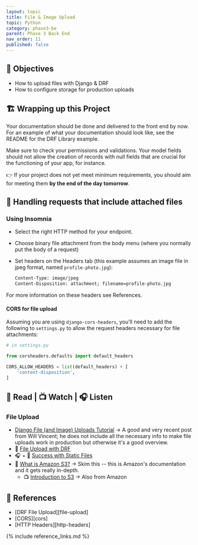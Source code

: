 ```yaml
---
layout: topic
title: File & Image Upload
topic: Python
category: phase3-be
parent: Phase 3 Back End
nav_order: 11
published: false
---
```


## 🎯 Objectives

- How to upload files with Django & DRF
- How to configure storage for production uploads

## 🏗️ Wrapping up this Project

Your documentation should be done and delivered to the front end by now. For an example of what your documentation should look like, see the README for the DRF Library example.

Make sure to check your permissions and validations. Your model fields should not allow the creation of records with null fields that are crucial for the functioning of your app, for instance.

👉 If your project does not yet meet minimum requirements, you should aim for meeting them **by the end of the day tomorrow**.

## 📎 Handling requests that include attached files

### Using Insomnia

- Select the right HTTP method for your endpoint.
- Choose binary file attachment from the body menu (where you normally put the body of a request)
- Set headers on the Headers tab (this example assumes an image file in jpeg format, named `profile-photo.jpg`):

  ```txt
  Content-Type: image/jpeg
  Content-Disposition: attachment; filename=profile-photo.jpg
  ```

For more information on these headers see References.

#### CORS for file upload

Assuming you are using `django-cors-headers`, you'll need to add the following to `settings.py` to allow the request headers necessary for file attachments:

```py
# in settings.py

from corsheaders.defaults import default_headers

CORS_ALLOW_HEADERS = list(default_headers) + [
    'content-disposition',
]
```

## 📖 Read | 📺 Watch | 🎧 Listen

### File Upload

- [Django File (and Image) Uploads Tutorial](https://learndjango.com/tutorials/django-file-and-image-uploads-tutorial) -> A good and very recent post from Will Vincent; he does not include all the necessary info to make file uploads work in production but otherwise it's a good overview.
- 📖 [File Upload with DRF](https://goodcode.io/articles/django-rest-framework-file-upload/)
- 🎧 + 📖 [Success with Static Files](https://www.mattlayman.com/django-riffs/success-static-files/)
- 📖 [What is Amazon S3?](https://docs.aws.amazon.com/AmazonS3/latest/userguide/Welcome.html) -> Skim this -- this is Amazon's documentation and it gets really in-depth.
    - 📺 [Introduction to S3](https://www.youtube.com/watch?v=77lMCiiMilo) -> Also from Amazon


## 🔖 References

- [DRF File Upload][file-upload]
- [CORS][cors]
- [HTTP Headers][http-headers]

{% include reference_links.md %}

